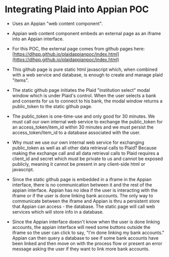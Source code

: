 # Integrating Plaid into Appian POC

- Uses an Appian "web content component".   

- Appian web content component embeds an external page as an iframe into an Appian interface.

- For this POC, the external page comes from github pages here:   [https://dlhpp.github.io/plaidappianpoc/index.html](https://dlhpp.github.io/plaidappianpoc/index.html)

- This github page is pure static html javascript which, when combined with a web service and database, is enough to create and manage plaid "items".

- The static github page initiates the Plaid "institution select" modal window which is under Plaid's control.   When the user selects a bank and consents for us to connect to his bank, the modal window returns a public_token to the static github page.

- The public_token is one-time-use and only good for 30 minutes.  We must call our own internal web service to exchange the public_token for an access_token/item_id within 30 minutes and we must persist the access_token/item_id to a database associated with the user.

- Why must we use our own internal web service for exchanging public_token as well as all other data retrieval calls to Plaid?   Because making the exchange call and all data retrieval calls to Plaid requires a client_id and secret which must be private to us and cannot be exposed publicly, meaning it cannot be present in any client-side html or javascript.

- Since the static github page is embedded in a iframe in the Appian interface, there is no communication between it and the rest of the appian interface.   Appian has no idea if the user is interacting with the iframe or if the user is done linking bank accounts.   The only way to communicate between the iframe and Appian is thru a persistent store that Appian can access - the database.  The static page will call web services which will store info in a database.

- Since the Appian interface doesn't know when the user is done linking accounts, the appian interface will need some buttons outside the iframe so the user can click to say, "I'm done linking my bank accounts."   Appian can then query a database to see if some bank accounts have been linked and then move on with the process flow or present an error message asking the user if they want to link more bank accounts.
